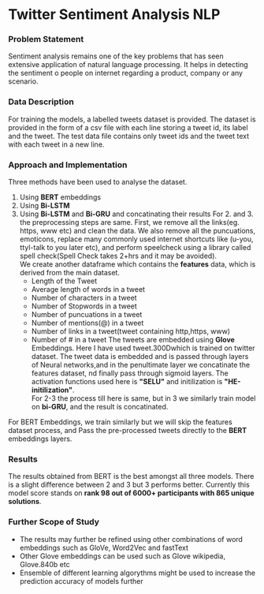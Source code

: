 # Twitter Sentiment Analysis NLP  

### Problem Statement  
Sentiment analysis remains one of the key problems that has seen extensive application of natural language processing. It helps in detecting the sentiment o people on internet regarding a product, company or any scenario.
### Data Description  
For training the models, a labelled tweets dataset is provided. The dataset is provided in the form of a csv file with each line storing a tweet id, its label and the tweet. The test data file contains only tweet ids and the tweet text with each tweet in a new line.

### Approach and Implementation  
Three methods have been used to analyse the dataset.  
1. Using **BERT** embeddings  
2. Using **Bi-LSTM** 
3. Using **Bi-LSTM** and **Bi-GRU** and concatinating their results
For 2. and 3. the preprocessing steps are same. First, we remove all the links(eg. https, www etc) and clean the data. We also remove all the puncuations, emoticons, replace many commonly used internet shortcuts like (u-you, ttyl-talk to you later etc), and perform speelcheck using a library called spell check(Spell Check takes 2+hrs and it may be avoided).  
We create another dataframe which contains the **features** data, which is derived from the main dataset.
     - Length of the Tweet
     - Average length of words in a tweet 
     - Number of characters in a tweet
     - Number of Stopwords in a tweet 
     - Number of puncuations in a tweet 
     - Number of mentions(@) in a tweet
     - Number of links in a tweet(tweet containing http,https, www)
     - Number of # in a tweet
The tweets are embedded using **Glove** Embeddings. Here I have used tweet.300Dwhich is trained on twitter dataset. The tweet data is embedded and is passed through layers of Neural networks,and in the penultimate layer we concatinate the features dataset, nd finally pass through sigmoid layers. The activation functions used here is **"SELU"** and initilization is **"HE-initilization"**.   
For 2-3 the process till here is same, but in 3 we similarly train model on **bi-GRU**, and the result is concatinated.  

For BERT Embeddings, we train similarly but we will skip the features dataset process, and Pass the pre-processed tweets directly to the **BERT** embeddings layers.  

### Results  
The results obtained from BERT is the best amongst all three models. There is a slight difference between 2 and 3 but 3 performs better. Currently this model score stands on **rank 98 out of 6000+ participants with 865 unique solutions**.  

### Further Scope of Study
- The results may further be refined using other combinations of word embeddings such as GloVe, Word2Vec and fastText
- Other Glove embeddings can be used such as Glove wikipedia, Glove.840b etc
- Ensemble of different learning algorythms might be used to increase the prediction accuracy of models further

